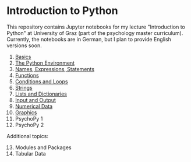 Introduction to Python
======================

This repository contains Jupyter notebooks for my lecture "Introduction to Python" at University of Graz (part of the psychology master curriculum). Currently, the notebooks are in German, but I plan to provide English versions soon.

1. [Basics](https://nbviewer.jupyter.org/github/cbrnr/python_intro/blob/master/01/1%20-%20Grundlagen.ipynb?flush_cache=true)
2. [The Python Environment](https://nbviewer.jupyter.org/github/cbrnr/python_intro/blob/master/02/2%20-%20Die%20Python-Umgebung.ipynb?flush_cache=true)
3. [Names, Expressions, Statements](https://nbviewer.jupyter.org/github/cbrnr/python_intro/blob/master/03/3%20-%20Namen%2C%20Ausdr%C3%BCcke%2C%20Anweisungen.ipynb?flush_cache=true)
4. [Functions](https://nbviewer.jupyter.org/github/cbrnr/python_intro/blob/master/04/4%20-%20Funktionen.ipynb?flush_cache=true)
5. [Conditions and Loops](https://nbviewer.jupyter.org/github/cbrnr/python_intro/blob/master/05/5%20-%20Bedingungen%2C%20Schleifen.ipynb?flush_cache=true)
6. [Strings](https://nbviewer.jupyter.org/github/cbrnr/python_intro/blob/master/06/6%20-%20Strings.ipynb?flush_cache=true)
7. [Lists and Dictionaries](https://nbviewer.jupyter.org/github/cbrnr/python_intro/blob/master/07/7%20-%20Listen%20und%20Dictionaries.ipynb?flush_cache=true)
8. [Input and Output](https://nbviewer.jupyter.org/github/cbrnr/python_intro/blob/master/08/8%20-%20Ein-%20und%20Ausgabe.ipynb?flush_cache=true)
9. [Numerical Data](https://nbviewer.jupyter.org/github/cbrnr/python_intro/blob/master/09/9%20-%20Numerische%20Daten.ipynb?flush_cache=true)
10. [Graphics](https://nbviewer.jupyter.org/github/cbrnr/python_intro/blob/master/10/10%20-%20Grafiken.ipynb?flush_cache=true)
11. PsychoPy 1
12. PsychoPy 2

Additional topics:

13. Modules and Packages
14. Tabular Data
